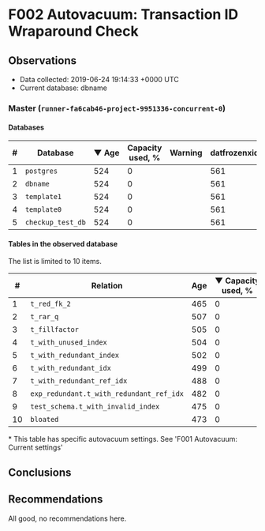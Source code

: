# F002 Autovacuum: Transaction ID Wraparound Check #

## Observations ##
- Data collected: 2019-06-24 19:14:33 +0000 UTC
- Current database: dbname




### Master (`runner-fa6cab46-project-9951336-concurrent-0`) ###


#### Databases ####


| \# | Database | &#9660;&nbsp;Age | Capacity used, % | Warning | datfrozenxid |
|--|--------|-----|------------------|---------|--------------|
| 1 |`postgres`|524 |0 |  |561 |
| 2 |`dbname`|524 |0 |  |561 |
| 3 |`template1`|524 |0 |  |561 |
| 4 |`template0`|524 |0 |  |561 |
| 5 |`checkup_test_db`|524 |0 |  |561 |


#### Tables in the observed database ####
The list is limited to 10 items.

| \# | Relation | Age | &#9660;&nbsp;Capacity used, % | Warning |rel_relfrozenxid | toast_relfrozenxid |
|---|-------|-----|------------------|---------|-----------------|--------------------|
| 1 |`t_red_fk_2` |465 |0 |  |620 |0 |
| 2 |`t_rar_q` |507 |0 |  |578 |0 |
| 3 |`t_fillfactor` |505 |0 |  |580 |0 |
| 4 |`t_with_unused_index` |504 |0 |  |581 |0 |
| 5 |`t_with_redundant_index` |502 |0 |  |583 |0 |
| 6 |`t_with_redundant_idx` |499 |0 |  |586 |0 |
| 7 |`t_with_redundant_ref_idx` |488 |0 |  |597 |0 |
| 8 |`exp_redundant.t_with_redundant_ref_idx` |482 |0 |  |603 |0 |
| 9 |`test_schema.t_with_invalid_index` |475 |0 |  |610 |0 |
| 10 |`bloated` |473 |0 |  |612 |0 |


\* This table has specific autovacuum settings. See 'F001 Autovacuum: Current settings'


## Conclusions ##
 


## Recommendations ##
  All good, no recommendations here.
 

